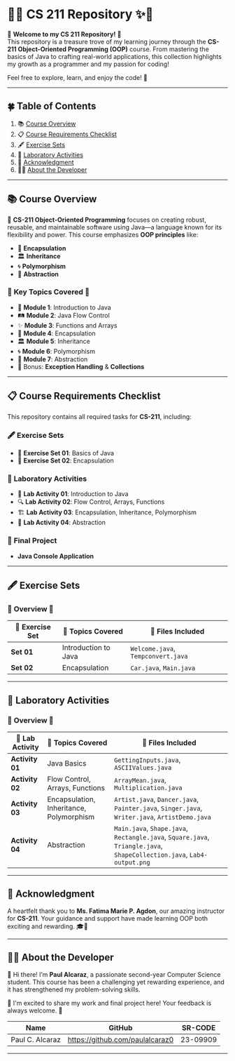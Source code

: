 # 🌟✨ **CS 211 Repository** ✨🌟  

🎉 **Welcome to my CS 211 Repository!** 🎉  
This repository is a treasure trove of my learning journey through the **CS-211 Object-Oriented Programming (OOP)** course. From mastering the basics of Java to crafting real-world applications, this collection highlights my growth as a programmer and my passion for coding!  

Feel free to explore, learn, and enjoy the code! 🚀  

---

## 🍀 **Table of Contents**  

1. 📚 [Course Overview](#course-overview)  
2. 📋 [Course Requirements Checklist](#course-requirements-checklist)  
3. 🖋️ [Exercise Sets](#exercise-sets)  
4. 🧪 [Laboratory Activities](#laboratory-activities)  
5. 💌 [Acknowledgment](#acknowledgment)  
6. 🧑‍💻 [About the Developer](#about-the-developer)  

---

## 📚 **Course Overview**  

🌈 **CS-211 Object-Oriented Programming** focuses on creating robust, reusable, and maintainable software using Java—a language known for its flexibility and power. This course emphasizes **OOP principles** like:  

- 🔐 **Encapsulation**  
- 🏛️ **Inheritance**  
- 🌀 **Polymorphism**  
- 🧩 **Abstraction**  

### 🌟 **Key Topics Covered** 🌟  
- 🌱 **Module 1**: Introduction to Java  
- 🛤️ **Module 2**: Java Flow Control  
- ✨ **Module 3**: Functions and Arrays  
- 🔐 **Module 4**: Encapsulation  
- 🏛️ **Module 5**: Inheritance  
- 🌀 **Module 6**: Polymorphism  
- 🧩 **Module 7**: Abstraction  
- 🌟 Bonus: **Exception Handling** & **Collections**  

---

## 📋 **Course Requirements Checklist**  

This repository contains all required tasks for **CS-211**, including:  

### 🖋️ **Exercise Sets**  
- 🧩 **Exercise Set 01**: Basics of Java  
- 🔐 **Exercise Set 02**: Encapsulation  

### 🧪 **Laboratory Activities**  
- 📝 **Lab Activity 01**: Introduction to Java  
- 🔍 **Lab Activity 02**: Flow Control, Arrays, Functions  
- 🏗️ **Lab Activity 03**: Encapsulation, Inheritance, Polymorphism  
- 🎨 **Lab Activity 04**: Abstraction  

### 💼 **Final Project**  
- **Java Console Application**  

---

## 🖋️ **Exercise Sets**  

### 🌟 **Overview** 🌟  

| 📝 **Exercise Set** | 📖 **Topics Covered**       | 📂 **Files Included**                |  
|---------------------|----------------------------|--------------------------------------|  
| **Set 01**          | Introduction to Java       | `Welcome.java`, `Tempconvert.java`   |  
| **Set 02**          | Encapsulation              | `Car.java`, `Main.java`              |  

---

## 🧪 **Laboratory Activities**  

### 🌟 **Overview** 🌟  

| 🔬 **Lab Activity**   | 📖 **Topics Covered**                 | 📂 **Files Included**                                                      |  
|-----------------------|---------------------------------------|---------------------------------------------------------------------------|  
| **Activity 01**       | Java Basics                          | `GettingInputs.java`, `ASCIIValues.java`                                  |  
| **Activity 02**       | Flow Control, Arrays, Functions       | `ArrayMean.java`, `Multiplication.java`                                   |  
| **Activity 03**       | Encapsulation, Inheritance, Polymorphism | `Artist.java`, `Dancer.java`, `Painter.java`, `Singer.java`, `Writer.java`, `ArtistDemo.java` |  
| **Activity 04**       | Abstraction                          | `Main.java`, `Shape.java`, `Rectangle.java`, `Square.java`, `Triangle.java`, `ShapeCollection.java`, `Lab4-output.png` |  

---

## 💌 **Acknowledgment**  

A heartfelt thank you to **Ms. Fatima Marie P. Agdon**, our amazing instructor for **CS-211**. Your guidance and support have made learning OOP both exciting and rewarding. 🎓💖  

---

## 🧑‍💻 **About the Developer**  

👋 Hi there! I’m **Paul Alcaraz**, a passionate second-year Computer Science student. This course has been a challenging yet rewarding experience, and it has strengthened my problem-solving skills.  

🎯 I'm excited to share my work and final project here! Your feedback is always welcome. 🚀  


| **Name**            | **GitHub**                           | **SR-CODE**|
|---------------------|--------------------------------------|------------|
| Paul C. Alcaraz     |  https://github.com/paulalcaraz0     | 23-09909   |

---
